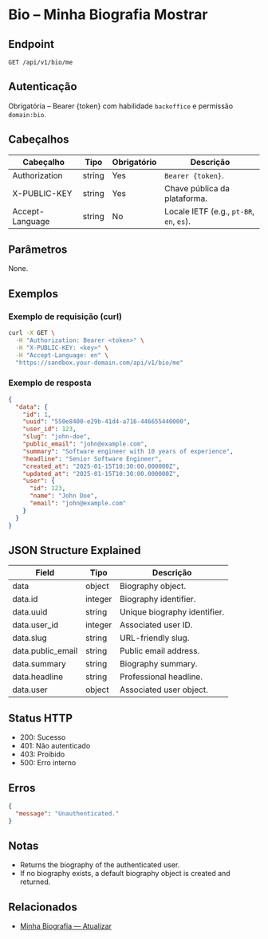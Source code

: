 # Bio – Minha Biografia Mostrar

## Endpoint

```
GET /api/v1/bio/me
```

## Autenticação

Obrigatória – Bearer {token} com habilidade `backoffice` e permissão `domain:bio`.

## Cabeçalhos

| Cabeçalho           | Tipo   | Obrigatório | Descrição |
| ---------------- | ------ | -------- | ----------- |
| Authorization    | string | Yes      | `Bearer {token}`. |
| X-PUBLIC-KEY     | string | Yes      | Chave pública da plataforma. |
| Accept-Language  | string | No       | Locale IETF (e.g., `pt-BR`, `en`, `es`). |

## Parâmetros

None.

## Exemplos

### Exemplo de requisição (curl)

```bash
curl -X GET \
  -H "Authorization: Bearer <token>" \
  -H "X-PUBLIC-KEY: <key>" \
  -H "Accept-Language: en" \
  "https://sandbox.your-domain.com/api/v1/bio/me"
```

### Exemplo de resposta

```json
{
  "data": {
    "id": 1,
    "uuid": "550e8400-e29b-41d4-a716-446655440000",
    "user_id": 123,
    "slug": "john-doe",
    "public_email": "john@example.com",
    "summary": "Software engineer with 10 years of experience",
    "headline": "Senior Software Engineer",
    "created_at": "2025-01-15T10:30:00.000000Z",
    "updated_at": "2025-01-15T10:30:00.000000Z",
    "user": {
      "id": 123,
      "name": "John Doe",
      "email": "john@example.com"
    }
  }
}
```

## JSON Structure Explained

| Field           | Tipo    | Descrição |
| --------------- | ------- | ----------- |
| data            | object  | Biography object. |
| data.id         | integer | Biography identifier. |
| data.uuid       | string  | Unique biography identifier. |
| data.user_id    | integer | Associated user ID. |
| data.slug       | string  | URL-friendly slug. |
| data.public_email| string | Public email address. |
| data.summary    | string  | Biography summary. |
| data.headline   | string  | Professional headline. |
| data.user       | object  | Associated user object. |

## Status HTTP

- 200: Sucesso
- 401: Não autenticado
- 403: Proibido
- 500: Erro interno

## Erros

```json
{
  "message": "Unauthenticated."
}
```

## Notas

- Returns the biography of the authenticated user.
- If no biography exists, a default biography object is created and returned.

## Relacionados

- [Minha Biografia — Atualizar](MeBiographyAtualizar.md)
